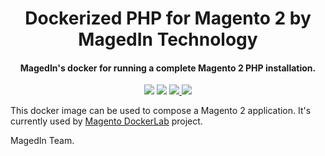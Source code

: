 <h1 align="center">Dockerized PHP for Magento 2 by MagedIn Technology</h1>

<div align="center">
  <h4>MagedIn's docker for running a complete Magento 2 PHP installation.</h4>
  <img src="https://img.shields.io/badge/magento-2.x-red?style=for-the-badge&logo=magento"/>
  <img src="https://img.shields.io/badge/product-red?style=for-the-badge&logo=adobe"/>
  <a href="https://hub.docker.com/r/magedin/magento2-php" target="_blank">
    <img src="https://img.shields.io/docker/pulls/magedin/magento2-php?color=blue&style=for-the-badge"/>
  </a>
  <a href="https://hub.docker.com/r/magedin/magento2-php" target="_blank">
    <img src="https://img.shields.io/docker/cloud/build/magedin/magento2-php?color=blue&style=for-the-badge"/>
  </a>
</div>

This docker image can be used to compose a Magento 2 application. It's currently used by [Magento DockerLab](https://github.com/magedin/magento-dockerlab) project.

MagedIn Team.
